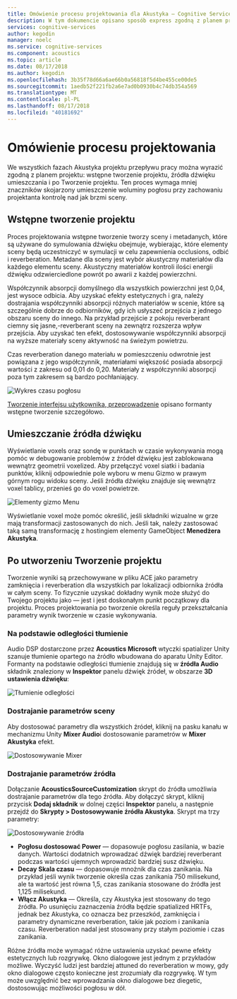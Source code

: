 ```yaml
---
title: Omówienie procesu projektowania dla Akustyka — Cognitive Services
description: W tym dokumencie opisano sposób express zgodną z planem projektu we wszystkich fazach Akustyka projektu przepływu pracy.
services: cognitive-services
author: kegodin
manager: noelc
ms.service: cognitive-services
ms.component: acoustics
ms.topic: article
ms.date: 08/17/2018
ms.author: kegodin
ms.openlocfilehash: 3b35f78d66a6ae66b0a56818f5d4be455ce00de5
ms.sourcegitcommit: 1aedb52f221fb2a6e7ad0b0930b4c74db354a569
ms.translationtype: MT
ms.contentlocale: pl-PL
ms.lasthandoff: 08/17/2018
ms.locfileid: "40181692"
---
```

# <a name="design-process-overview"></a>Omówienie procesu projektowania
We wszystkich fazach Akustyka projektu przepływu pracy można wyrazić zgodną z planem projektu: wstępne tworzenie projektu, źródła dźwięku umieszczania i po Tworzenie projektu. Ten proces wymaga mniej znaczników skojarzony umieszczenie woluminy pogłosu przy zachowaniu projektanta kontrolę nad jak brzmi sceny.

## <a name="pre-bake-design"></a>Wstępne tworzenie projektu
Proces projektowania wstępne tworzenie tworzy sceny i metadanych, które są używane do symulowania dźwięku obejmuje, wybierając, które elementy sceny będą uczestniczyć w symulacji w celu zapewnienia occlusions, odbić i reverberation. Metadane dla sceny jest wybór akustyczny materiałów dla każdego elementu sceny. Akustyczny materiałów kontroli ilości energii dźwięku odzwierciedlone powrót po awarii z każdej powierzchni.

Współczynnik absorpcji domyślnego dla wszystkich powierzchni jest 0,04, jest wysoce odbicia. Aby uzyskać efekty estetycznych i gra, należy dostrajania współczynniki absorpcji różnych materiałów w scenie, które są szczególnie dobrze do odbiorników, gdy ich usłyszeć przejścia z jednego obszaru sceny do innego. Na przykład przejście z pokoju reverberant ciemny się jasne,-reverberant sceny na zewnątrz rozszerza wpływ przejścia. Aby uzyskać ten efekt, dostosowywanie współczynniki absorpcji na wyższe materiały sceny aktywność na świeżym powietrzu.

Czas reverberation danego materiału w pomieszczeniu odwrotnie jest powiązana z jego współczynnik, materiałami większość posiada absorpcji wartości z zakresu od 0,01 do 0,20. Materiały z współczynniki absorpcji poza tym zakresem są bardzo pochłaniający.

![Wykres czasu pogłosu](media/ReverbTimeGraph.png)

[Tworzenie interfejsu użytkownika, przeprowadzenie](bake-ui-walkthrough.md) opisano formanty wstępne tworzenie szczegółowo.

## <a name="sound-source-placement"></a>Umieszczanie źródła dźwięku
Wyświetlanie voxels oraz sondę w punktach w czasie wykonywania mogą pomóc w debugowanie problemów z źródeł dźwięku jest zablokowana wewnątrz geometrii voxelized. Aby przełączyć voxel siatki i badania punktów, kliknij odpowiednie pole wyboru w menu Gizmo w prawym górnym rogu widoku sceny. Jeśli źródła dźwięku znajduje się wewnątrz voxel tablicy, przenieś go do voxel powietrze.

![Elementy gizmo Menu](media/GizmosMenu.png)  

Wyświetlanie voxel może pomóc określić, jeśli składniki wizualne w grze mają transformacji zastosowanych do nich. Jeśli tak, należy zastosować taką samą transformację z hostingiem elementy GameObject **Menedżera Akustyka**.

## <a name="post-bake-design"></a>Po utworzeniu Tworzenie projektu
Tworzenie wyniki są przechowywane w pliku ACE jako parametry zamknięcia i reverberation dla wszystkich par lokalizacji odbiornika źródła w całym sceny. To fizycznie uzyskać dokładny wynik może służyć do Twojego projektu jako — jest i jest doskonałym punkt początkowy dla projektu. Proces projektowania po tworzenie określa reguły przekształcania parametry wynik tworzenie w czasie wykonywania.

### <a name="distance-based-attenuation"></a>Na podstawie odległości tłumienie
Audio DSP dostarczone przez **Acoustics Microsoft** wtyczki spatializer Unity szanuje tłumienie opartego na źródło wbudowana do aparatu Unity Editor. Formanty na podstawie odległości tłumienie znajdują się w **źródła Audio** składnik znaleziony w **Inspektor** panelu dźwięk źródeł, w obszarze **3D ustawienia dźwięku**:

![Tłumienie odległości](media/distanceattenuation.png)

### <a name="tuning-scene-parameters"></a>Dostrajanie parametrów sceny
Aby dostosować parametry dla wszystkich źródeł, kliknij na pasku kanału w mechanizmu Unity **Mixer Audio**i dostosowanie parametrów w **Mixer Akustyka** efekt.

![Dostosowywanie Mixer](media/MixerParameters.png)

### <a name="tuning-source-parameters"></a>Dostrajanie parametrów źródła
Dołączanie **AcousticsSourceCustomization** skrypt do źródła umożliwia dostrajanie parametrów dla tego źródła. Aby dołączyć skrypt, kliknij przycisk **Dodaj składnik** w dolnej części **Inspektor** panelu, a następnie przejdź do **Skrypty > Dostosowywanie źródła Akustyka**. Skrypt ma trzy parametry:

![Dostosowywanie źródła](media/SourceCustomization.png)

* **Pogłosu dostosować Power** — dopasowuje pogłosu zasilania, w bazie danych. Wartości dodatnich wprowadzać dźwięk bardziej reverberant podczas wartości ujemnych wprowadzić bardziej susz dźwięku.
* **Decay Skala czasu** — dopasowuje mnożnik dla czas zanikania. Na przykład jeśli wynik tworzenie określa czas zanikania 750 milisekund, ale ta wartość jest równa 1,5, czas zanikania stosowane do źródła jest 1,125 milisekund.
* **Włącz Akustyka** — Określa, czy Akustyka jest stosowany do tego źródła. Po usunięciu zaznaczenia źródła będzie spatialized HRTFs, jednak bez Akustyka, co oznacza bez przeszkód, zamknięcia i parametry dynamiczne reverberation, takie jak poziom i zanikania czasu. Reverberation nadal jest stosowany przy stałym poziomie i czas zanikania.

Różne źródła może wymagać różne ustawienia uzyskać pewne efekty estetycznych lub rozgrywkę. Okno dialogowe jest jednym z przykładów możliwe. Wyczyść ludzi jest bardziej attuned do reverberation w mowy, gdy okno dialogowe często konieczne jest zrozumiały dla rozgrywkę. W tym może uwzględnić bez wprowadzania okno dialogowe bez diegetic, dostosowując możliwości pogłosu w dół.
